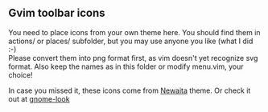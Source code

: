 ## Gvim toolbar icons
You need to place icons from your own theme here. You should find them in
actions/ or places/ subfolder, but you may use anyone you like (what I did :-)
<br>Please convert them into png format first, as vim doesn't yet recognize svg
format. Also keep the names as in this folder or modify menu.vim, your choice!

In case you missed it, these icons come from <a href="https://github.com/cbrnix/Newaita">Newaita</a> theme.
Or check it out at <a href="https://www.gnome-look.org/p/1243493">gnome-look</a>
